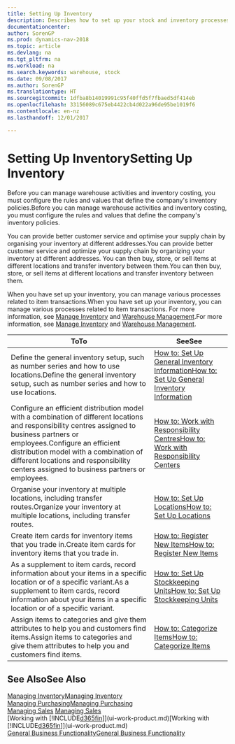 ```yaml
---
title: Setting Up Inventory
description: Describes how to set up your stock and inventory processes, including transfer routes and locations, such as warehouses.
documentationcenter: 
author: SorenGP
ms.prod: dynamics-nav-2018
ms.topic: article
ms.devlang: na
ms.tgt_pltfrm: na
ms.workload: na
ms.search.keywords: warehouse, stock
ms.date: 09/08/2017
ms.author: SorenGP
ms.translationtype: HT
ms.sourcegitcommit: 1dfba8b14019991c95f40ffd5f7fbaed5df414eb
ms.openlocfilehash: 33156089c675eb4422cb4d022a96de95be1019f6
ms.contentlocale: en-nz
ms.lasthandoff: 12/01/2017

---
```

# <a name="setting-up-inventory"></a><span data-ttu-id="424ea-103">Setting Up Inventory</span><span class="sxs-lookup"><span data-stu-id="424ea-103">Setting Up Inventory</span></span>
<span data-ttu-id="424ea-104">Before you can manage warehouse activities and inventory costing, you must configure the rules and values that define the company's inventory policies.</span><span class="sxs-lookup"><span data-stu-id="424ea-104">Before you can manage warehouse activities and inventory costing, you must configure the rules and values that define the company's inventory policies.</span></span>

<span data-ttu-id="424ea-105">You can provide better customer service and optimise your supply chain by organising your inventory at different addresses.</span><span class="sxs-lookup"><span data-stu-id="424ea-105">You can provide better customer service and optimize your supply chain by organizing your inventory at different addresses.</span></span> <span data-ttu-id="424ea-106">You can then buy, store, or sell items at different locations and transfer inventory between them.</span><span class="sxs-lookup"><span data-stu-id="424ea-106">You can then buy, store, or sell items at different locations and transfer inventory between them.</span></span>

<span data-ttu-id="424ea-107">When you have set up your inventory, you can manage various processes related to item transactions.</span><span class="sxs-lookup"><span data-stu-id="424ea-107">When you have set up your inventory, you can manage various processes related to item transactions.</span></span> <span data-ttu-id="424ea-108">For more information, see [Manage Inventory](inventory-manage-inventory.md) and [Warehouse Management](warehouse-manage-warehouse.md).</span><span class="sxs-lookup"><span data-stu-id="424ea-108">For more information, see [Manage Inventory](inventory-manage-inventory.md) and [Warehouse Management](warehouse-manage-warehouse.md).</span></span>

| <span data-ttu-id="424ea-109">To</span><span class="sxs-lookup"><span data-stu-id="424ea-109">To</span></span> | <span data-ttu-id="424ea-110">See</span><span class="sxs-lookup"><span data-stu-id="424ea-110">See</span></span> |
| --- | --- |
| <span data-ttu-id="424ea-111">Define the general inventory setup, such as number series and how to use locations.</span><span class="sxs-lookup"><span data-stu-id="424ea-111">Define the general inventory setup, such as number series and how to use locations.</span></span> |[<span data-ttu-id="424ea-112">How to: Set Up General Inventory Information</span><span class="sxs-lookup"><span data-stu-id="424ea-112">How to: Set Up General Inventory Information</span></span>](inventory-how-setup-general.md) |
|<span data-ttu-id="424ea-113">Configure an efficient distribution model with a combination of different locations and responsibility centres assigned to business partners or employees.</span><span class="sxs-lookup"><span data-stu-id="424ea-113">Configure an efficient distribution model with a combination of different locations and responsibility centers assigned to business partners or employees.</span></span>|[<span data-ttu-id="424ea-114">How to: Work with Responsibility Centres</span><span class="sxs-lookup"><span data-stu-id="424ea-114">How to: Work with Responsibility Centers</span></span>](inventory-responsibility-centers.md)|
| <span data-ttu-id="424ea-115">Organise your inventory at multiple locations, including transfer routes.</span><span class="sxs-lookup"><span data-stu-id="424ea-115">Organize your inventory at multiple locations, including transfer routes.</span></span> |[<span data-ttu-id="424ea-116">How to: Set Up Locations</span><span class="sxs-lookup"><span data-stu-id="424ea-116">How to: Set Up Locations</span></span>](inventory-how-register-new-items.md) |
| <span data-ttu-id="424ea-117">Create item cards for inventory items that you trade in.</span><span class="sxs-lookup"><span data-stu-id="424ea-117">Create item cards for inventory items that you trade in.</span></span> |[<span data-ttu-id="424ea-118">How to: Register New Items</span><span class="sxs-lookup"><span data-stu-id="424ea-118">How to: Register New Items</span></span>](inventory-how-register-new-items.md) |
|<span data-ttu-id="424ea-119">As a supplement to item cards, record information about your items in a specific location or of a specific variant.</span><span class="sxs-lookup"><span data-stu-id="424ea-119">As a supplement to item cards, record information about your items in a specific location or of a specific variant.</span></span>|[<span data-ttu-id="424ea-120">How to: Set Up Stockkeeping Units</span><span class="sxs-lookup"><span data-stu-id="424ea-120">How to: Set Up Stockkeeping Units</span></span>](inventory-how-to-set-up-stockkeeping-units.md)|
| <span data-ttu-id="424ea-121">Assign items to categories and give them attributes to help you and customers find items.</span><span class="sxs-lookup"><span data-stu-id="424ea-121">Assign items to categories and give them attributes to help you and customers find items.</span></span> |[<span data-ttu-id="424ea-122">How to: Categorize Items</span><span class="sxs-lookup"><span data-stu-id="424ea-122">How to: Categorize Items</span></span>](inventory-how-categorize-items.md) |

## <a name="see-also"></a><span data-ttu-id="424ea-123">See Also</span><span class="sxs-lookup"><span data-stu-id="424ea-123">See Also</span></span>
[<span data-ttu-id="424ea-124">Managing Inventory</span><span class="sxs-lookup"><span data-stu-id="424ea-124">Managing Inventory</span></span>](inventory-manage-inventory.md)  
[<span data-ttu-id="424ea-125">Managing Purchasing</span><span class="sxs-lookup"><span data-stu-id="424ea-125">Managing Purchasing</span></span>](purchasing-manage-purchasing.md)  
<span data-ttu-id="424ea-126">[Managing Sales](sales-manage-sales.md)  </span><span class="sxs-lookup"><span data-stu-id="424ea-126">[Managing Sales](sales-manage-sales.md)  </span></span>  
<span data-ttu-id="424ea-127">[Working with [!INCLUDE[d365fin](includes/d365fin_md.md)]](ui-work-product.md)</span><span class="sxs-lookup"><span data-stu-id="424ea-127">[Working with [!INCLUDE[d365fin](includes/d365fin_md.md)]](ui-work-product.md)</span></span>  
[<span data-ttu-id="424ea-128">General Business Functionality</span><span class="sxs-lookup"><span data-stu-id="424ea-128">General Business Functionality</span></span>](ui-across-business-areas.md)

